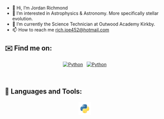 - 👋 Hi, I’m Jordan Richmond
- 👀 I’m interested in Astrophysics & Astronomy. More specifically stellar evolution.
- 🌱 I’m currently the Science Technician at Outwood Academy Kirkby.
- 📫 How to reach me rich.joe452@hotmail.com


## ✉️ Find me on:


<p align="center">
 <a href="https://www.linkedin.com/in/jordan-r-13b73b13b/" target="_blank" rel="noopener noreferrer"> <img src="https://cdn.jsdelivr.net/npm/simple-icons@v3/icons/linkedin.svg" alt="Python" height="40" style="vertical-align:top; margin:4px"></a>
 <a href="mailto:rich.joe452@hotmail.com"> <img src="https://cdn.jsdelivr.net/npm/simple-icons@v3/icons/gmail.svg" alt="Python" height="40" style="vertical-align:top; margin:4px"></a>
</p>

<br />

## 🧰 Languages and Tools:
<p align="center">
<img src="https://raw.githubusercontent.com/github/explore/80688e429a7d4ef2fca1e82350fe8e3517d3494d/topics/python/python.png" alt="Python" height="40" style="vertical-align:top; margin:4px">
</p>
<!---
jdrichmond21/jdrichmond21 is a ✨ special ✨ repository because its `README.md` (this file) appears on your GitHub profile.
You can click the Preview link to take a look at your changes.
--->
